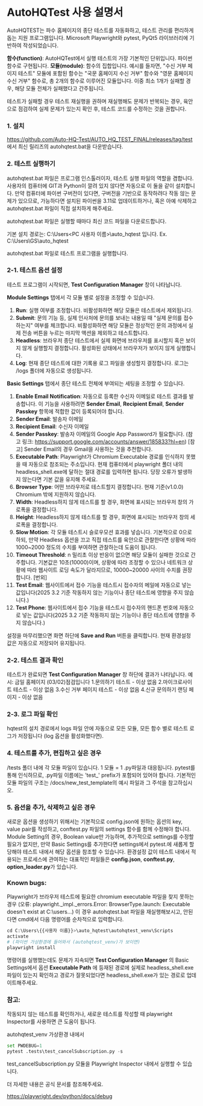 # AutoHQTest 사용 설명서
AutoHQTEST는 파수 홈페이지의 종단 테스트를 자동화하고, 테스트 관리를 편리하게 돕는 지원 프로그램입니다. 
Microsoft Playwright와 pytest, PyQt5 라이브러리에 기반하여 작성되었습니다. 

**함수(function)**: AutoHQTest에서 실행 테스트의 가장 기본적인 단위입니다. 파이썬 함수로 구현됩니다. 
**모듈(module)**: 함수의 집합입니다. 
예시를 들자면, "수신 거부 페이지 테스트" 모듈에 포함된 함수는 "국문 홈페이지 수신 거부" 함수와 "영문 홈페이지 수신 거부" 함수로, 총 2개의 함수로 이루어진 모듈입니다. 
이중 최소 1개가 실패할 경우, 해당 모듈 전체가 실패했다고 간주됩니다.

테스트가 실패할 경우 테스트 재실행을 권하며 재실행해도 문제가 반복되는 경우, 육안으로 점검하여 실제 문제가 있는지 확인 후, 테스트 코드를 수정하는 것을 권합니다. 

### 1. 설치
https://github.com/Auto-HQ-Test/AUTO_HQ_TEST_FINAL/releases/tag/test 에서 최신 릴리즈의 autohqtest.bat을 다운받습니다. 

### 2. 테스트 실행하기
autohqtest.bat 파일은 프로그램 인스톨러이자, 테스트 실행 파일의 역할을 겸합니다. 
사용자의 컴퓨터에 GIT과 Python이 깔려 있지 않다면 자동으로 이 둘을 같이 설치합니다. 
만약 컴퓨터에 파이썬 구버전이 있다면, 구버전을 기반으로 동작하려다 작동 않는 문제가 있으므로,
가능하다면 설치된 파이썬을 3.11로 업데이트하거나, 혹은 아예 삭제하고 autohqtest.bat 파일이 직접 설치하게 해주세요. 

autohqtest.bat 파일은 실행할 때마다 최신 코드 파일을 다운로드합니다.

기본 설치 경로는: C:\Users\<PC 사용자 이름>\auto_hqtest 입니다. 
Ex. C:\Users\GS\auto_hqtest

autohqtest.bat 파일로 테스트 프로그램을 실행합니다.

### 2-1. 테스트 옵션 설정
테스트 프로그램이 시작되면, **Test Configuration Manager** 창이 나타납니다.

**Module Settings** 탭에서 각 모듈 별로 설정을 조정할 수 있습니다.
1. **Run**: 실행 여부를 조정합니다. 비활성화하면 해당 모듈은 테스트에서 제외됩니다.
2. **Submit**: 문의 기능 등, 실제 인사처에 문의를 보내는 내용일 때 "실제 문의를 접수하는지" 여부를 체크합니다. 비활성화하면 해당 모듈은 정상적인 문의 과정에서 실제 전송 버튼을 누르는 마지막 액션을 제외하고 테스트합니다. 
3. **Headless**: 브라우저 종단 테스트에서 실제 화면에 브라우저를 표시할지 혹은 보이지 않게 실행할지 결정합니다. 활성화된 상태에서 브라우저가 보이지 않게 실행합니다.
4. **Log**: 현재 종단 테스트에 대한 기록용 로그 파일을 생성할지 결정합니다. 로그는 /logs 폴더에 자동으로 생성됩니다.

**Basic Settings** 탭에서 종단 테스트 전체에 부여되는 세팅을 조정할 수 있습니다. 
1. **Enable Email Notification**: 자동으로 등록한 수신자 이메일로 테스트 결과를 발송합니다. 이 기능을 사용하려면 **Sender Email**, **Recipient Email**, **Sender Passkey** 항목에 적합한 값이 등록되어야 합니다. 
2. **Sender Email**: 발송자 이메일
3. **Recipient Email**: 수신자 이메일
4. **Sender Passkey**: 발송자 이메일의 Google App Password가 필요합니다. (참고 링크: https://support.google.com/accounts/answer/185833?hl=en)
[참고] Sender Email의 경우 Gmail을 사용하는 것을 추천합니다. 
5. **Executable Path**: Playwright가 Chromium Executable 경로를 인식하지 못했을 때 자동으로 참조되는 주소입니다. 현재 컴퓨터에서 playwright 폴더 내의 headless_shell.exe에 달하는 절대 경로를 입력하면 됩니다. 당장 오류가 발생하지 않는다면 기본 값을 유지해 주세요.
6. **Browser Type**: 어떤 브라우저로 테스트할지 결정합니다. 현재 기준(v1.0.0) Chromium 밖에 지원하지 않습니다.
7. **Width**: Headless하지 않게 테스트를 할 경우, 화면에 표시되는 브라우저 창의 가로폭을 결정합니다.
8. **Height**: Headless하지 않게 테스트를 할 경우, 화면에 표시되는 브라우저 창의 세로폭을 결정합니다.
9. **Slow Motion**: 각 모듈 테스트시 슬로우모션 효과를 넣습니다. 기본적으로 0으로 하되, 만약 Headless 옵션을 끄고 직접 테스트를 육안으로 관찰한다면 상황에 따라 1000~2000 정도의 수치를 부여하면 관찰하는데 도움이 됩니다.
10. **Timeout Threshold**: n 밀리초 이상 반응이 없으면 해당 모듈이 실패한 것으로 간주합니다. 기본값은 10초(10000)이며, 상황에 따라 조정할 수 있으나 네트워크 상황에 따라 웹사이트 로딩 속도가 달라지므로, 10000~20000 사이의 수치를 권장합니다.
[번외]
12. **Test Email**: 웹사이트에서 접수 기능을 테스트시 접수자의 메일에 자동으로 넣는 값입니다(2025 3.2 기준 작동하지 않는 기능이나 종단 테스트에 영향을 주지 않습니다.)
13. **Test Phone**: 웹사이트에서 접수 기능을 테스트시 접수자의 핸드폰 번호에 자동으로 넣는 값입니다(2025 3.2 기준 작동하지 않는 기능이나 종단 테스트에 영향을 주지 않습니다.)

설정을 마무리했으면 화면 하단에 **Save and Run** 버튼을 클릭합니다. 현재 환경설정 값은 자동으로 저장되어 유지됩니다.

### 2-2. 테스트 결과 확인
테스트가 완료되면 **Test Configuration Manager** 창 하단에 결과가 나타납니다.
예시:
금일 홈페이지 (03/02)점검입니다
1.문의하기 테스트 - 이상 없음
2.마이크로사이트 테스트 - 이상 없음
3.수신 거부 페이지 테스트 - 이상 없음
4.신규 문의하기 랜딩 페이지 - 이상 없음

### 2-3. 로그 파일 확인
hqtest의 설치 경로에서 logs 파일 안에 자동으로 모든 모듈, 모든 함수 별로 테스트 로그가 저장됩니다 (log 옵션을 활성화했다면). 


### 4. 테스트를 추가, 편집하고 싶은 경우
/tests 폴더 내에 각 모듈 파일이 있습니다. 1 모듈 = 1 .py파일과 대응됩니다. pytest를 통해 인식하므로, .py파일 이름에는 'test_' prefix가 포함되어 있어야 합니다.
기본적인 모듈 파일의 구조는 /docs/new_test_template의 예시 파일과 그 주석을 참고하십시오. 


### 5. 옵션을 추가, 삭제하고 싶은 경우
새로운 옵션을 생성하기 위해서는 기본적으로 config.json에 원하는 옵션의 key, value pair를 작성하고, conftest.py 파일의 settings 함수를 함께 수정해야 합니다.
Module Setting의 경우, Boolean value만 가능하며, 추가적으로 settings를 수정할 필요가 없지만, 만약 Basic Settings를 추가한다면 settings에서 pytest.<varname>에 새롭게 할당해야 테스트 내에서 해당 옵션을 참조할 수 있습니다.
환경설정 값이 테스트 내에서 적용되는 프로세스에 관여하는 대표적인 파일들은 **config.json**, **conftest.py**, **option_loader.py**가 있습니다.


### Known bugs:
Playwright가 브라우저 테스트에 필요한 chromium executable 파일을 찾지 못하는 경우 (오류: playwright._impl._errors.Error: BrowserType.launch: Executable doesn't exist at C:\users...)
이 경우 autohqtest.bat 파일을 재실행해보시고, 안된다면 cmd에서 다음 명령어를 순차적으로 입력합니다.

```python
cd C:\Users\{{사용자 이름}}>\auto_hqtest\autohqtest_venv\Scripts
activate
# (파이썬 가상환경에 들어와서 (autohqtest_venv)가 보이면)
playwright install
```
명령어를 실행했는데도 문제가 지속되면 **Test Configuration Manager** 의 Basic Settings에서 옵션 **Executable Path** 에 등재된 경로에 실제로 headless_shell.exe 파일이 있는지 확인하고 경로가 잘못되었다면 headless_shell.exe가 있는 경로로 업데이트해주세요. 


### 참고:
작동되지 않는 테스트를 확인하거나, 새로운 테스트를 작성할 때 playwright Inspector를 사용하면 큰 도움이 됩니다.

autohqtest_venv 가상환경 내에서 

```python
set PWDEBUG=1
pytest .tests\test_cancelSubscription.py -s
```
test_cancelSubscription.py 모듈을 Playwright Inspector 내에서 실행할 수 있습니다.

더 자세한 내용은 공식 문서를 참조해주세요. 

https://playwright.dev/python/docs/debug
